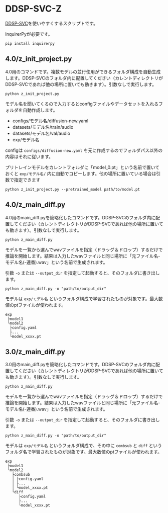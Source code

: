 # DDSP-SVC-Z

[DDSP-SVC](https://github.com/yxlllc/DDSP-SVC)を使いやすくするスクリプトです。

InquirerPyが必要です。

```
pip install inquirerpy
```

## 4.0/z_init_project.py
4.0用のコマンドです。複数モデルの並行使用ができるフォルダ構成を自動生成します。DDSP-SVCのフォルダ内に配置してください（カレントディレクトリがDDSP-SVCであれば他の場所に置いても動きます）。引数なしで実行します。

```
python z_init_project.py
```

モデル名を聞いてくるので入力するとconfigファイルやデータセットを入れるフォルダを自動作成します。

- configs/モデル名/diffusion-new.yaml
- datasets/モデル名/train/audio
- datasets/モデル名/val/audio
- exp/モデル名

configは `configs/diffusion-new.yaml` を元に作成するのでフォルダパス以外の内容はそれに従います。

プリトレインモデルをカレントフォルダに「model_0.pt」という名前で置いておくと `exp/モデル名/` 内に自動でコピーします。他の場所に置いている場合は引数で指定できます

```
python z_init_project.py --pretrained_model path/to/model.pt
```




## 4.0/z_main_diff.py
4.0用のmain_diff.pyを簡略化したコマンドです。DDSP-SVCのフォルダ内に配置してください（カレントディレクトリがDDSP-SVCであれば他の場所に置いても動きます）。引数なしで実行します。

```
python z_main_diff.py
```

モデルを一覧から選んでwavファイルを指定（ドラッグ＆ドロップ）するだけで推論を開始します。結果は入力したwavファイルと同じ場所に「元ファイル名-モデル名(-連番).wav」という名前で生成されます。

引数 `-o` または `--output_dir` を指定して起動すると、そのフォルダに書き出します。

```
python z_main_diff.py -o "path/to/output_dir"
```

モデルは `exp/モデル名` というフォルダ構成で学習されたものが対象です。最大数値のptファイルが使われます。

```
exp
 ├model1
 └model2
  ├config.yaml
  ├...
  └model_xxxx.pt
```



## 3.0/z_main_diff.py
3.0用のmain_diff.pyを簡略化したコマンドです。DDSP-SVCのフォルダ内に配置してください（カレントディレクトリがDDSP-SVCであれば他の場所に置いても動きます）。引数なしで実行します。

```
python z_main_diff.py
```

モデルを一覧から選んでwavファイルを指定（ドラッグ＆ドロップ）するだけで推論を開始します。結果は入力したwavファイルと同じ場所に「元ファイル名-モデル名(-連番).wav」という名前で生成されます。

引数 `-o` または `--output_dir` を指定して起動すると、そのフォルダに書き出します。

```
python z_main_diff.py -o "path/to/output_dir"
```

モデルは `exp/モデル名` というフォルダ構成で、その中に `combsub` と `diff` というフォルダ名で学習されたものが対象です。最大数値のptファイルが使われます。

```
exp
 ├model1
 └model2
   ├combsub
   │ ├config.yaml
   │ ├...
   │ └model_xxxx.pt
   └diff
      ├config.yaml
      ├...
      └model_xxxx.pt
```

